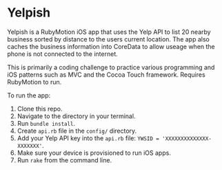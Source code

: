 Yelpish
=======

Yelpish is a RubyMotion iOS app that uses the Yelp API to list 20 nearby business sorted by distance to the users current location. The app also caches the business information into CoreData to allow useage when the phone is not connected to the internet.

This is primarily a coding challenge to practice various programming and iOS patterns such as MVC and the Cocoa Touch framework. Requires RubyMotion to run.

To run the app:

1. Clone this repo.
2. Navigate to the directory in your terminal.
3. Run ```bundle install```.
4. Create ```api.rb``` file in the ```config/``` directory.
5. Add your Yelp API key into the ```api.rb``` file: ```YWSID = 'XXXXXXXXXXXXXX-XXXXXXX'```.
6. Make sure your device is provisioned to run iOS apps.
7. Run ```rake``` from the command line.

